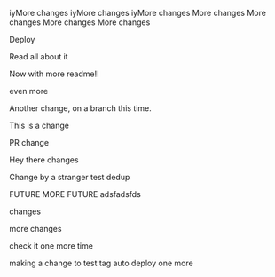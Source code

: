 iyMore changes
iyMore changes
iyMore changes
More changes
More changes
More changes
More changes

Deploy 

Read all about it

Now with more readme!!

even more

Another change, on a branch this time.

This is a change

PR change

Hey there changes

Change by a stranger
test dedup


FUTURE
MORE FUTURE 
adsfadsfds

changes

more changes

check it one more time

making a change to test tag auto deploy
one more 
